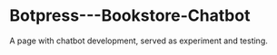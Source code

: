 # Botpress---Bookstore-Chatbot
A page with chatbot development, served as experiment and testing.



